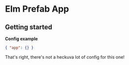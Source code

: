 # Elm Prefab App

## Getting started

**Config example**

```json
{ "app": {} }
```

That's right, there's not a heckuva lot of config for this one!
